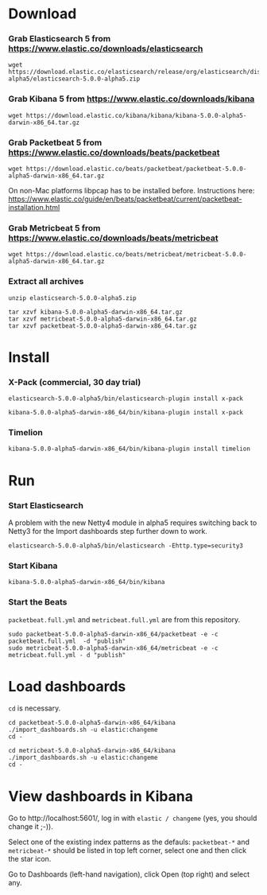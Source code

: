 # Download
### Grab Elasticsearch 5 from https://www.elastic.co/downloads/elasticsearch
    wget https://download.elastic.co/elasticsearch/release/org/elasticsearch/distribution/zip/elasticsearch/5.0.0-alpha5/elasticsearch-5.0.0-alpha5.zip

### Grab Kibana 5 from https://www.elastic.co/downloads/kibana
    wget https://download.elastic.co/kibana/kibana/kibana-5.0.0-alpha5-darwin-x86_64.tar.gz

### Grab Packetbeat 5 from https://www.elastic.co/downloads/beats/packetbeat
    wget https://download.elastic.co/beats/packetbeat/packetbeat-5.0.0-alpha5-darwin-x86_64.tar.gz
    
On non-Mac platforms libpcap has to be installed before. Instructions here: https://www.elastic.co/guide/en/beats/packetbeat/current/packetbeat-installation.html 

### Grab Metricbeat 5 from https://www.elastic.co/downloads/beats/metricbeat
    wget https://download.elastic.co/beats/metricbeat/metricbeat-5.0.0-alpha5-darwin-x86_64.tar.gz

### Extract all archives
    unzip elasticsearch-5.0.0-alpha5.zip

    tar xzvf kibana-5.0.0-alpha5-darwin-x86_64.tar.gz
    tar xzvf metricbeat-5.0.0-alpha5-darwin-x86_64.tar.gz
    tar xzvf packetbeat-5.0.0-alpha5-darwin-x86_64.tar.gz

# Install
### X-Pack (commercial, 30 day trial)
    elasticsearch-5.0.0-alpha5/bin/elasticsearch-plugin install x-pack

    kibana-5.0.0-alpha5-darwin-x86_64/bin/kibana-plugin install x-pack
    
### Timelion
    kibana-5.0.0-alpha5-darwin-x86_64/bin/kibana-plugin install timelion
    
# Run
### Start Elasticsearch
A problem with the new Netty4 module in alpha5 requires switching back to Netty3 for the Import dashboards step further down to work.

    elasticsearch-5.0.0-alpha5/bin/elasticsearch -Ehttp.type=security3
    
### Start Kibana
    kibana-5.0.0-alpha5-darwin-x86_64/bin/kibana
    
### Start the Beats
`packetbeat.full.yml` and `metricbeat.full.yml` are from this repository.

    sudo packetbeat-5.0.0-alpha5-darwin-x86_64/packetbeat -e -c packetbeat.full.yml  -d "publish"
    sudo metricbeat-5.0.0-alpha5-darwin-x86_64/metricbeat -e -c metricbeat.full.yml - d "publish"
    
# Load dashboards
`cd` is necessary.
    
    cd packetbeat-5.0.0-alpha5-darwin-x86_64/kibana
    ./import_dashboards.sh -u elastic:changeme
    cd -
    
    cd metricbeat-5.0.0-alpha5-darwin-x86_64/kibana
    ./import_dashboards.sh -u elastic:changeme
    cd -
    
# View dashboards in Kibana
Go to http://localhost:5601/, log in with `elastic / changeme` (yes, you should change it ;-)).

Select one of the existing index patterns as the defauls: `packetbeat-*` and `metricbeat-*` should be listed in top left corner, select one and then click the star icon.

Go to Dashboards (left-hand navigation), click Open (top right) and select any.



